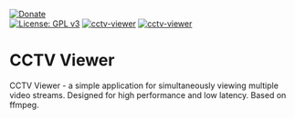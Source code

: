 [![Donate](https://liberapay.com/assets/widgets/donate.svg)](https://liberapay.com/ievgeny/donate)  
[![License: GPL v3](https://img.shields.io/badge/License-GPLv3-blue.svg)](https://www.gnu.org/licenses/gpl-3.0)
[![cctv-viewer](https://snapcraft.io/cctv-viewer/badge.svg)](https://snapcraft.io/cctv-viewer)
[![cctv-viewer](https://snapcraft.io/cctv-viewer/trending.svg?name=0)](https://snapcraft.io/cctv-viewer)

# CCTV Viewer

CCTV Viewer - a simple application for simultaneously viewing multiple video streams. Designed for high performance and low latency.
Based on ffmpeg.
